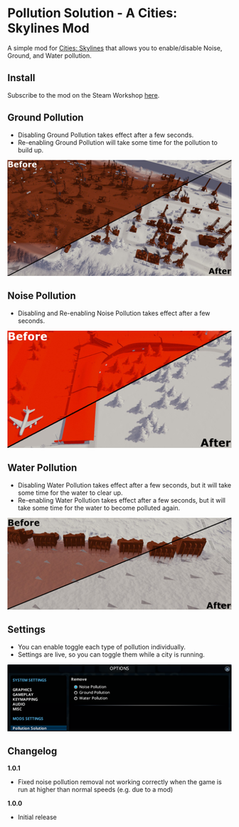 ﻿Pollution Solution - A Cities: Skylines Mod
===========================================

A simple mod for [Cities: Skylines](http://store.steampowered.com/app/255710/Cities_Skylines/) that allows you to enable/disable Noise, Ground, and Water pollution.  

Install
---
Subscribe to the mod on the Steam Workshop [here](http://steamcommunity.com/sharedfiles/filedetails/?id=1263262833).

Ground Pollution
---
- Disabling Ground Pollution takes effect after a few seconds.  
- Re-enabling Ground Pollution will take some time for the pollution to build up.

![alt text](media/ground.png "Ground Pollution")

Noise Pollution
---
- Disabling and Re-enabling Noise Pollution takes effect after a few seconds.  

![alt text](media/noise.png "Noise Pollution")

Water Pollution
---
- Disabling Water Pollution takes effect after a few seconds, but it will take some time for the water to clear up.
- Re-enabling Water Pollution takes effect after a few seconds, but it will take some time for the water to become polluted again.

![alt text](media/water.png "Water Pollution")

Settings
---
- You can enable toggle each type of pollution individually.  
- Settings are live, so you can toggle them while a city is running.

![alt text](media/settings.png "Settings Pollution")

Changelog
---
**1.0.1**
- Fixed noise pollution removal not working correctly when the game is run at higher than normal speeds (e.g. due to a mod)

**1.0.0**
- Initial release

